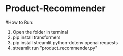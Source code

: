 # Product-Recommender
#How to Run:
1. Open the folder in terminal
2. pip install transformers
3. pip install streamlit python-dotenv openai requests
4. streamlit run "product_recommender.py"
